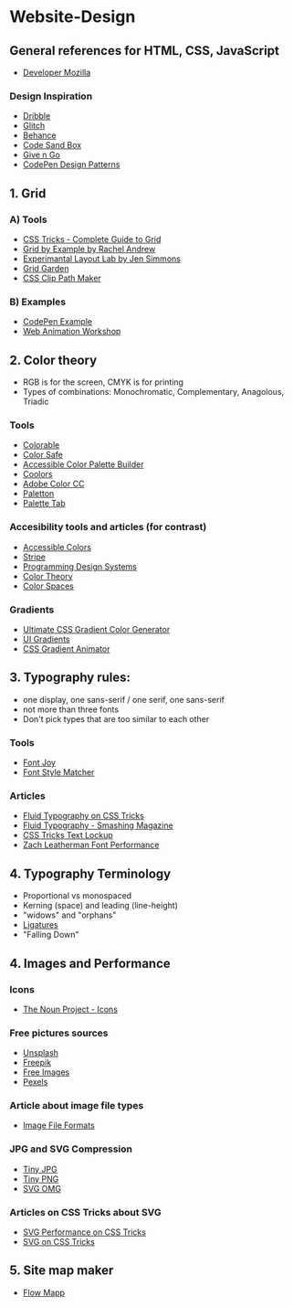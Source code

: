 # Website-Design

## General references for HTML, CSS, JavaScript 
- [Developer Mozilla](https://developer.mozilla.org/en-US/)
### Design Inspiration
- [Dribble](https://dribbble.com/)
- [Glitch](https://glitch.com/)
- [Behance](https://www.behance.net/)
- [Code Sand Box](https://codesandbox.io/)
- [Give n Go](https://give-n-go.co/)
- [CodePen Design Patterns](https://codepen.io/topics/)

## 1. Grid 
### A) Tools
- [CSS Tricks - Complete Guide to Grid](https://css-tricks.com/snippets/css/complete-guide-grid/)
- [Grid by Example by Rachel Andrew](https://gridbyexample.com/)
- [Experimantal Layout Lab by Jen Simmons](https://labs.jensimmons.com/)
- [Grid Garden](https://cssgridgarden.com/#ro)
- [CSS Clip Path Maker](https://bennettfeely.com/clippy/)
### B) Examples
- [CodePen Example](https://codepen.io/sdras/full/XdgBOa)
- [Web Animation Workshop](https://webanimationworkshops.com/)

## 2. Color theory
- RGB is for the screen, CMYK is for printing
- Types of combinations: Monochromatic, Complementary, Anagolous, Triadic
### Tools
- [Colorable](https://colorable.jxnblk.com/)
- [Color Safe](http://colorsafe.co/)
- [Accessible Color Palette Builder](https://toolness.github.io/accessible-color-matrix/)
- [Coolors](https://coolors.co/)
- [Adobe Color CC](https://color.adobe.com/create)
- [Paletton](https://paletton.com/#uid=1000u0kllllaFw0g0qFqFg0w0aF)
- [Palette Tab](https://palettab.com/)
### Accesibility tools and articles (for contrast)
- [Accessible Colors](https://accessible-colors.com/)
- [Stripe](https://stripe.com/blog/accessible-color-systems)
- [Programming Design Systems](https://programmingdesignsystems.com/color/perceptually-uniform-color-spaces/index.html)
- [Color Theory](http://jamie-wong.com/post/color/)
- [Color Spaces](https://ciechanow.ski/color-spaces/)
### Gradients
- [Ultimate CSS Gradient Color Generator](https://www.colorzilla.com/gradient-editor/)
- [UI Gradients](https://uigradients.com/)
- [CSS Gradient Animator](https://www.gradient-animator.com/)

## 3. Typography rules:
- one display, one sans-serif / one serif, one sans-serif
- not more than three fonts
- Don't pick types that are too similar to each other
### Tools
- [Font Joy](https://fontjoy.com/)
- [Font Style Matcher](https://meowni.ca/font-style-matcher/)
### Articles
- [Fluid Typography on CSS Tricks](https://css-tricks.com/snippets/css/fluid-typography/)
- [Fluid Typography - Smashing Magazine](https://www.smashingmagazine.com/2016/05/fluid-typography/)
- [CSS Tricks Text Lockup](https://css-tricks.com/snippets/svg/text-lock-up/)
- [Zach Leatherman Font Performance](https://www.zachleat.com/web/five-whys/)

## 4. Typography Terminology
- Proportional vs monospaced
- Kerning (space) and leading (line-height)
- "widows" and "orphans"
- [Ligatures](https://practicaltypography.com/ligatures.html)
- "Falling Down"

## 4. Images and Performance
### Icons
- [The Noun Project - Icons](https://thenounproject.com/)
### Free pictures sources
- [Unsplash](https://unsplash.com/)
- [Freepik](https://www.freepik.com/)
- [Free Images](https://www.freeimages.com/)
- [Pexels](https://www.pexels.com/ro-ro/)
### Article about image file types
- [Image File Formats](https://99designs.com/blog/tips/image-file-types/)
### JPG and SVG Compression
- [Tiny JPG](https://tinyjpg.com/)
- [Tiny PNG](https://tinypng.com/)
- [SVG OMG](https://jakearchibald.github.io/svgomg/)
### Articles on CSS Tricks about SVG
- [SVG Performance on CSS Tricks](https://css-tricks.com/high-performance-svgs/)
- [SVG on CSS Tricks](https://css-tricks.com/using-svg/)

## 5. Site map maker
- [Flow Mapp](https://flowmapp.com/)
